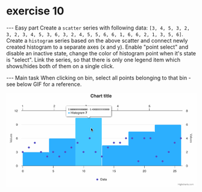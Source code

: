 # exercise 10

--- Easy part
Create a `scatter` series with following data: `[3, 4, 5, 3, 2, 3, 2, 3, 4, 5, 3, 6, 3, 2, 4, 5, 5, 6, 6, 1, 6, 6, 2, 1, 3, 5, 6]`.
Create a `histogram` series based on the above scatter and connect newly created histogram to a separate axes (x and y).
Enable "point select" and disable an inactive state, change the color of histogram point when it's state is "select".
Link the series, so that there is only one legend item which shows/hides both of them on a single click.

--- Main task
When clicking on bin, select all points belonging to that bin - see below GIF for a reference.

![histogram-point-select.gif](histogram-point-select.gif)